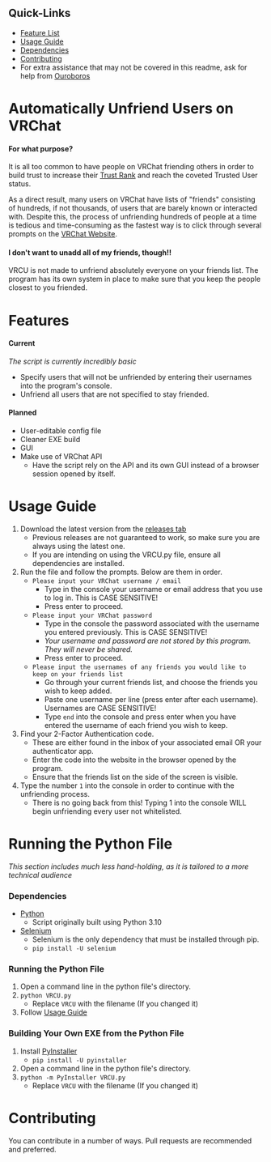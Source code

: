 ## Quick-Links

- [Feature List](https://github.com/RingoOrigo/VRChat-Automated-Unfriend#features)
- [Usage Guide](https://github.com/RingoOrigo/VRChat-Automated-Unfriend#usage-guide)
- [Dependencies](https://github.com/RingoOrigo/VRChat-Automated-Unfriend#dependencies)
- [Contributing](https://github.com/RingoOrigo/VRChat-Automated-Unfriend#contributing)
- For extra assistance that may not be covered in this readme, ask for help from [Ouroboros](https://discord.gg/e3ffGxdxzM)
# Automatically Unfriend Users on VRChat

#### For what purpose?
It is all too common to have people on VRChat friending others in order to build trust to increase their [Trust Rank](https://docs.vrchat.com/docs/vrchat-safety-and-trust-system#trust-rank) and reach the coveted Trusted User status. 

As a direct result, many users on VRChat have lists of "friends" consisting of hundreds, if not thousands, of users that are barely known or interacted with. Despite this, the process of unfriending hundreds of people at a time is tedious and time-consuming as the fastest way is to click through several prompts on the [VRChat Website](https://vrchat.com/home).

#### I don't want to unadd all of my friends, though!!
VRCU is not made to unfriend absolutely everyone on your friends list. The program has its own system in place to make sure that you keep the people closest to you friended.


# Features

#### Current
*The script is currently incredibly basic*
- Specify users that will not be unfriended by entering their usernames into the program's console.
- Unfriend all users that are not specified to stay friended.

#### Planned
- User-editable config file
- Cleaner EXE build
- GUI
- Make use of VRChat API
    - Have the script rely on the API and its own GUI instead of a browser session opened by itself.

# Usage Guide

1. Download the latest version from the [releases tab](https://github.com/RingoOrigo/VRChat-Automated-Unfriend/releases)
    - Previous releases are not guaranteed to work, so make sure you are always using the latest one.
    - If you are intending on using the VRCU.py file, ensure all dependencies are installed.
2. Run the file and follow the prompts. Below are them in order.
    - `Please input your VRChat username / email`
        - Type in the console your username or email address that you use to log in. This is CASE SENSITIVE!
        - Press enter to proceed.
    - `Please input your VRChat password`
        - Type in the console the password associated with the username you entered previously. This is CASE SENSITIVE!
        - *Your username and password are not stored by this program. They will never be shared.*
        - Press enter to proceed.
    - `Please input the usernames of any friends you would like to keep on your friends list`
        - Go through your current friends list, and choose the friends you wish to keep added. 
        - Paste one username per line (press enter after each username). Usernames are CASE SENSITIVE!
        - Type `end` into the console and press enter when you have entered the username of each friend you wish to keep.
3. Find your 2-Factor Authentication code.
    - These are either found in the inbox of your associated email OR your authenticator app.
    - Enter the code into the website in the browser opened by the program.
    - Ensure that the friends list on the side of the screen is visible.
4. Type the number `1` into the console in order to continue with the unfriending process.
    - There is no going back from this! Typing 1 into the console WILL begin unfriending every user not whitelisted.


# Running the Python File
*This section includes much less hand-holding, as it is tailored to a more technical audience*
### Dependencies
- [Python](https://python.org/downloads)
    - Script originally built using Python 3.10
- [Selenium](https://pypi.org/project/selenium/) 
    - Selenium is the only dependency that must be installed through pip.
    - `pip install -U selenium`

### Running the Python File
1. Open a command line in the python file's directory.
2. `python VRCU.py`
    - Replace `VRCU` with the filename (If you changed it)
3. Follow [Usage Guide](https://github.com/RingoOrigo/VRChat-Automated-Unfriend/edit/main/README.md#usage-guide)

### Building Your Own EXE from the Python File
1. Install [PyInstaller](https://pyinstaller.org/en/stable/)
    - `pip install -U pyinstaller`
2. Open a command line in the python file's directory.
3. `python -m PyInstaller VRCU.py`
    - Replace `VRCU` with the filename (If you changed it)
    
    
# Contributing
You can contribute in a number of ways. Pull requests are recommended and preferred.

